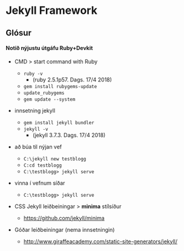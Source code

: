 # Jekyll Framework

## Glósur
#### Notið nýjustu útgáfu Ruby+Devkit

* CMD > start command with Ruby
  * ``` ruby -v ``` 
  	* (ruby 2.5.1p57. Dags. 17/4 2018)
  * ``` gem install rubygems-update ``` 
  * ``` update_rubygems ``` 
  * ``` gem update --system ``` 

* innsetning jekyll 
  * ``` gem install jekyll bundler ```
  * ``` jekyll -v ```  
  	* (jekyll 3.7.3. Dags. 17/4 2018)

* að búa til nýjan vef
  * ``` C:\jekyll new testblogg ``` 
  * ``` C:cd testblogg ``` 
  * ``` C:\testblogg> jekyll serve ``` 
* vinna í vefnum síðar
  * ``` C:\testblogg> jekyll serve ``` 

* CSS Jekyll leiðbeiningar > **minima** stílsíður 
  * https://github.com/jekyll/minima 

* Góðar leiðbeiningar (nema innsetningin) 
  * http://www.giraffeacademy.com/static-site-generators/jekyll/